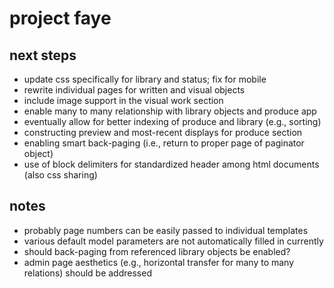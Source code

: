 # project faye

## next steps
- update css specifically for library and status; fix for mobile
- rewrite individual pages for written and visual objects
- include image support in the visual work section
- enable many to many relationship with library objects and produce app
- eventually allow for better indexing of produce and library (e.g., sorting)
- constructing preview and most-recent displays for produce section
- enabling smart back-paging (i.e., return to proper page of paginator object)
- use of block delimiters for standardized header among html documents (also css sharing)

## notes
- probably page numbers can be easily passed to individual templates
- various default model parameters are not automatically filled in currently
- should back-paging from referenced library objects be enabled?
- admin page aesthetics (e.g., horizontal transfer for many to many relations) should be addressed